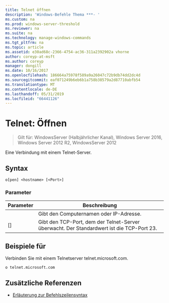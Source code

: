 ```yaml
---
title: Telnet öffnen
description: 'Windows-Befehle Thema ***- '
ms.custom: na
ms.prod: windows-server-threshold
ms.reviewer: na
ms.suite: na
ms.technology: manage-windows-commands
ms.tgt_pltfrm: na
ms.topic: article
ms.assetid: e30ad68c-2366-4754-ac36-311a2392902a vhorne
author: coreyp-at-msft
ms.author: coreyp
manager: dongill
ms.date: 10/16/2017
ms.openlocfilehash: 186664a75978f589a9a26047c72b9db74dd2dc4d
ms.sourcegitcommit: eaf071249b6eb6b1a758b38579a2d87710abfb54
ms.translationtype: MT
ms.contentlocale: de-DE
ms.lasthandoff: 05/31/2019
ms.locfileid: "66441126"
---
```

# <a name="telnet-open"></a>Telnet: Öffnen

>Gilt für: WindowsServer (Halbjährlicher Kanal), Windows Server 2016, Windows Server 2012 R2, WindowsServer 2012

Eine Verbindung mit einem Telnet-Server.    
## <a name="syntax"></a>Syntax  
```  
o[pen] <hostname> [<Port>]  
```  
### <a name="parameters"></a>Parameter  

| Parameter  |                                        Beschreibung                                         |
|------------|--------------------------------------------------------------------------------------------|
| <hostname> |                         Gibt den Computernamen oder IP-Adresse.                         |
|  [<Port>]  | Gibt den TCP-Port, dem der Telnet-Server überwacht. Der Standardwert ist die TCP-Port 23. |

## <a name="BKMK_Examples"></a>Beispiele für  
Verbinden Sie mit einem Telnetserver telnet.microsoft.com.  
```  
o telnet.microsoft.com  
```  
## <a name="additional-references"></a>Zusätzliche Referenzen  
-   [Erläuterung zur Befehlszeilensyntax](command-line-syntax-key.md)  
